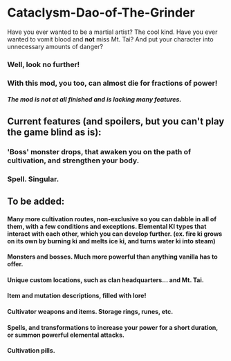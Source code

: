 # Cataclysm-Dao-of-The-Grinder
Have you ever wanted to be a martial artist? The cool kind. Have you ever wanted to vomit blood and **not** miss Mt. Tai? And put your character into unnecessary amounts of danger?
### Well, look no further!
### With this mod, you too, can almost die for fractions of power!

##### The mod is not at all finished and is lacking many features.

## Current features (and spoilers, but you can't play the game blind as is):

### 'Boss' monster drops, that awaken you on the path of cultivation, and strengthen your body.
### Spell. Singular.

## To be added:

#### Many more cultivation routes, non-exclusive so you can dabble in all of them, with a few conditions and exceptions. Elemental KI types that interact with each other, which you can develop further. (ex. fire ki grows on its own by burning ki and melts ice ki, and turns water ki into steam)
#### Monsters and bosses. Much more powerful than anything vanilla has to offer.
#### Unique custom locations, such as clan headquarters... and Mt. Tai.
#### Item and mutation descriptions, filled with lore!
#### Cultivator weapons and items. Storage rings, runes, etc.
#### Spells, and transformations to increase your power for a short duration, or summon powerful elemental attacks.
#### Cultivation pills.

